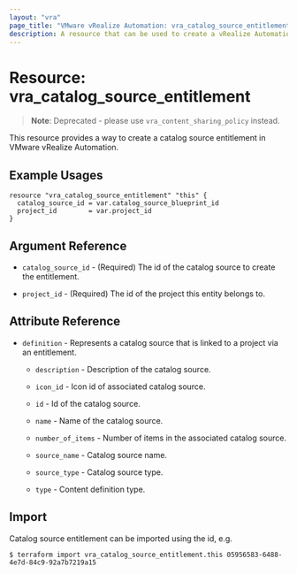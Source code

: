 ```yaml
---
layout: "vra"
page_title: "VMware vRealize Automation: vra_catalog_source_entitlement"
description: A resource that can be used to create a vRealize Automation catalog source entitlement.
---
```


# Resource: vra\_catalog\_source\_entitlement

> **Note**:  Deprecated - please use `vra_content_sharing_policy` instead.

This resource provides a way to create a catalog source entitlement in VMware vRealize Automation.

## Example Usages

```hcl
resource "vra_catalog_source_entitlement" "this" {
  catalog_source_id = var.catalog_source_blueprint_id
  project_id        = var.project_id
}
```

## Argument Reference

* `catalog_source_id` - (Required) The id of the catalog source to create the entitlement.

* `project_id` - (Required) The id of the project this entity belongs to. 

## Attribute Reference 

* `definition` - Represents a catalog source that is linked to a project via an entitlement.

    * `description` - Description of the catalog source.

    * `icon_id` - Icon id of associated catalog source.

    * `id` - Id of the catalog source.

    * `name` - Name of the catalog source.

    * `number_of_items` - Number of items in the associated catalog source.

    * `source_name` - Catalog source name.

    * `source_type` - Catalog source type.

    * `type` - Content definition type.

## Import

Catalog source entitlement can be imported using the id, e.g.

`$ terraform import vra_catalog_source_entitlement.this 05956583-6488-4e7d-84c9-92a7b7219a15`
